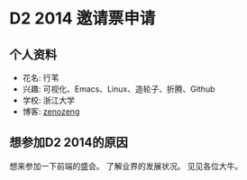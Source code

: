 # D2 2014 邀请票申请

## 个人资料

- 花名: 行苇
- 兴趣: 可视化、Emacs、Linux、造轮子、折腾、Github
- 学校: 浙江大学
- 博客: [zenozeng](https://www.zenozeng.com)

## 想参加D2 2014的原因

想来参加一下前端的盛会。
了解业界的发展状况。
见见各位大牛。
